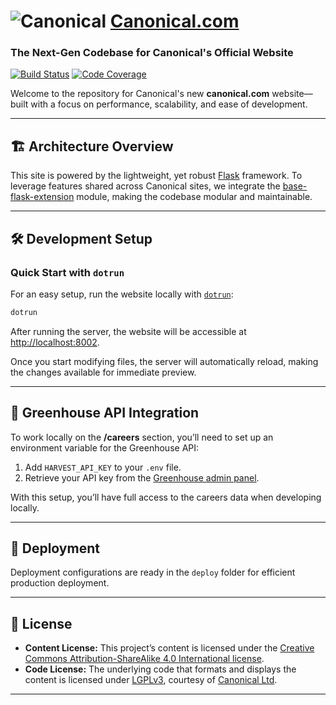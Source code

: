 # ![Canonical](https://assets.ubuntu.com/v1/9ce5bce5-canonical-logo3.png?h=32 "Canonical")&nbsp;[Canonical.com](https://canonical.com)

### **The Next-Gen Codebase for Canonical's Official Website**

[![Build Status](https://circleci.com/gh/canonical-web-and-design/canonical.com.svg?style=shield)](https://circleci.com/gh/canonical-web-and-design/canonical.com)
[![Code Coverage](https://codecov.io/gh/canonical-web-and-design/canonical.com/branch/master/graph/badge.svg)](https://codecov.io/gh/canonical-web-and-design/canonical.com)

Welcome to the repository for Canonical's new **canonical.com** website—built with a focus on performance, scalability, and ease of development.

---

## 🏗️ Architecture Overview

This site is powered by the lightweight, yet robust [Flask](http://flask.pocoo.org/) framework. To leverage features shared across Canonical sites, we integrate the [base-flask-extension](https://github.com/canonical-web-and-design/canonicalwebteam.flask-base) module, making the codebase modular and maintainable.

---

## 🛠️ Development Setup

### Quick Start with `dotrun`

For an easy setup, run the website locally with [`dotrun`](https://github.com/canonical-web-and-design/dotrun/):

```bash
dotrun
```

After running the server, the website will be accessible at <http://localhost:8002>. 

Once you start modifying files, the server will automatically reload, making the changes available for immediate preview.

---

## 🌱 Greenhouse API Integration

To work locally on the **/careers** section, you’ll need to set up an environment variable for the Greenhouse API:

1. Add `HARVEST_API_KEY` to your `.env` file.
2. Retrieve your API key from the [Greenhouse admin panel](https://canonical.greenhouse.io/configure/dev_center/credentials).

With this setup, you’ll have full access to the careers data when developing locally.

---

## 🚀 Deployment

Deployment configurations are ready in the `deploy` folder for efficient production deployment.

---

## 📄 License

- **Content License:** This project’s content is licensed under the [Creative Commons Attribution-ShareAlike 4.0 International license](https://creativecommons.org/licenses/by-sa/4.0/).
- **Code License:** The underlying code that formats and displays the content is licensed under [LGPLv3](https://opensource.org/license/lgpl-3-0/), courtesy of [Canonical Ltd](http://www.canonical.com/).

--- 
